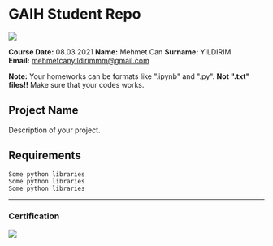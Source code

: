# GAIH Student Repo 
![](img/newlogo.png)

**Course Date:** 08.03.2021 
**Name:** Mehmet Can 
**Surname:**  YILDIRIM  
**Email:** mehmetcanyildirimmm@gmail.com  

**Note:** Your homeworks can be formats like ".ipynb" and ".py". **Not ".txt" files!!** Make sure that your codes works.  

## Project Name
Description of your project.

## Requirements
```
Some python libraries
Some python libraries
Some python libraries
```
---

### Certification
![](img/TopLearnerCertificate.png)

